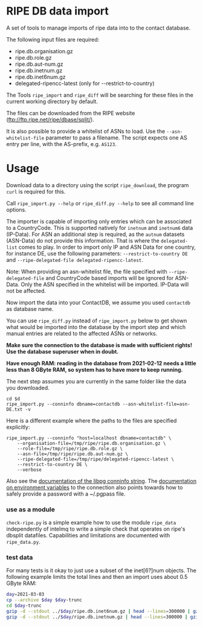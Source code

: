 RIPE DB data import
==========================
A set of tools to manage imports of ripe data into to the contact database.

The following input files are required:

* ripe.db.organisation.gz
* ripe.db.role.gz
* ripe.db.aut-num.gz
* ripe.db.inetnum.gz
* ripe.db.inet6num.gz
* delegated-ripencc-latest (only for --restrict-to-country)

The Tools `ripe_import` and `ripe_diff` will be searching for these files
in the current working directory by default.

The files can be downloaded
from the RIPE website (ftp://ftp.ripe.net/ripe/dbase/split/).

It is also possible to provide a whitelist of ASNs to load. Use the
``--asn-whitelist-file`` parameter to pass a filename. The script expects one
AS entry per line, with the AS-prefix, e.g. ``AS123``.

Usage
=====

Download data to a directory using the script `ripe_download`, the program `curl` is required for this.

Call `ripe_import.py --help` or `ripe_diff.py --help`
to see all command line options.

The importer is capable of importing only entries which can be associated to a
CountryCode. This is supported natively for `inetnum` and `inetnum6` data
(IP-Data). For ASN an additional step is required, as the `autnum` datasets
(ASN-Data) do not provide this information. That is where the `delegated-list`
comes to play. In order to import only IP and ASN Data for one country, for
instance DE, use the following parameters: `--restrict-to-country DE` and
`--ripe-delegated-file delegated-ripencc-latest`.

Note: When providing an asn-whitelist file, the file specified with
`--ripe-delegated-file` and CountryCode based imports will be ignored for
ASN-Data. Only the ASN specified in the whitelist will be imported. IP-Data
will not be affected.

Now import the data into your ContactDB, we assume you used `contactdb` as
database name.

You can use `ripe_diff.py` instead of `ripe_import.py` below
to get shown what would be imported into the database by the import step
and which manual entries are related to the affected ASNs or networks.

**Make sure the connection to the database is made
with sufficient rights! Use the database superuser when in doubt.**


**Have enough RAM: reading in the database from 2021-02-12 needs
a little less than 8 GByte RAM, so system has to have more to keep running.**

The next step assumes you are currently in the same folder like the data you
downloaded.

```
cd $d
ripe_import.py --conninfo dbname=contactdb --asn-whitelist-file=asn-DE.txt -v
```

Here is a different example where the paths to the files are specified
explicitly:

```
ripe_import.py --conninfo "host=localhost dbname=contactdb" \
    --organisation-file=/tmp/ripe/ripe.db.organisation.gz \
    --role-file=/tmp/ripe/ripe.db.role.gz \
    --asn-file=/tmp/ripe/ripe.db.aut-num.gz \
    --ripe-delegated-file=/tmp/ripe/delegated-ripencc-latest \
    --restrict-to-country DE \
    --verbose
```

Also see the
[documentation of the libpg conninfo string](https://www.postgresql.org/docs/current/static/libpq-connect.html#LIBPQ-CONNSTRING).
The [documentation on environment variables](https://www.postgresql.org/docs/current/static/libpq-envars.html) to the connection also
points towards how to safely provide a password with a ~/.pgpass file.

### use as a module
`check-ripe.py` is a simple example how to use the module
`ripe_data` independently of intelmq to write a simple check
that operates on ripe's dbsplit datafiles. Capabilities and limitations
are documented with `ripe_data.py`.


### test data

For many tests is it okay to just use a subset of the inet[6?]num objects.
The following example limits the total lines and then an import uses
about 0.5 GByte RAM:
```sh
day=2021-03-03
cp --archive $day $day-trunc
cd $day-trunc
gzip -d --stdout ../$day/ripe.db.inet6num.gz | head --lines=300000 | gzip > ripe.db.inet6num.gz
gzip -d --stdout ../$day/ripe.db.inetnum.gz | head --lines=300000 | gzip > ripe.db.inetnum.gz
```
